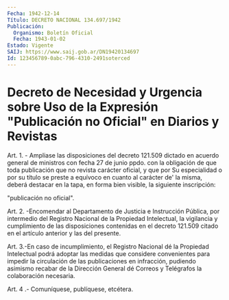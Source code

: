 ```yaml
---
Fecha: 1942-12-14
Título: DECRETO NACIONAL 134.697/1942
Publicación:
  Organismo: Boletín Oficial
  Fecha: 1943-01-02
Estado: Vigente
SAIJ: https://www.saij.gob.ar/DN19420134697
Id: 123456789-0abc-796-4310-2491soterced
---
```

# Decreto de Necesidad y Urgencia sobre Uso de la Expresión "Publicación no Oficial" en Diarios y Revistas

<a id="1"></a>
Art. 1. - Ampliase las disposiciones del decreto 121.509 dictado en acuerdo general de ministros con fecha 27 de junio ppdo. con la obligación de que toda publicación que no revista carácter oficial, y que por Su especialidad o por su título se preste a equívoco en cuanto al carácter de' la misma, deberá destacar en la tapa, en forma bien visible, la siguiente inscripción:

"publicación no oficial".

<a id="2"></a>
Art. 2. -Encomendar al Departamento de Justicia e Instrucción Pública, por intermedio del Registro Nacional de la Propiedad Intelectual, la vigilancia y cumplimiento de las disposiciones contenidas en el decreto 121.509 citado en el artículo anterior y las del presente.

<a id="3"></a>
Art. 3.-En caso de incumplimiento, el Registro Nacional dé la Propiedad Intelectual podrá adoptar las medidas que considere convenientes para impedir la circulación de las publicaciones en infracción, pudiendo asimismo recabar de la Dirección General dé Correos y Telégrafos la colaboración necesaria.

<a id="4"></a>
Art. 4 .- Comuníquese, publíquese, etcétera.